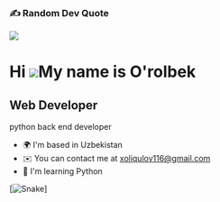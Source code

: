  ### ✍️ Random Dev Quote
![](https://quotes-github-readme.vercel.app/api?type=horizontal&theme=radical)

Hi ![](https://user-images.githubusercontent.com/18350557/176309783-0785949b-9127-417c-8b55-ab5a4333674e.gif)My name is O'rolbek
===============================================================================================================================

Web Developer
-------------

python back end developer

* 🌍  I'm based in Uzbekistan
* ✉️  You can contact me at [xoliqulov116@gmail.com](mailto:xoliqulov116@gmail.com)
* 🧠  I'm learning Python

 [![Snake](https://profile-readme-generator.com/assets/snake.svg)]

